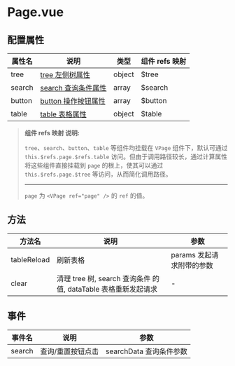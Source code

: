 # Page.vue



## 配置属性

| 属性名 | 说明                                                | 类型   | 组件 refs 映射 |
| ------ | --------------------------------------------------- | ------ | -------------- |
| tree   | [tree 左侧树属性](./tree#配置属性-attributes)       | object | $tree          |
| search | [search 查询条件属性](./search#配置属性-attributes) | array  | $search        |
| button | [button 操作按钮属性](./button#配置属性-attributes) | array  | $button        |
| table  | [table 表格属性](./table#配置属性-attributes)       | object | $table         |



> __组件 refs 映射 说明:__
>
> `tree`、`search`、`button`、`table` 等组件均挂载在 `VPage` 组件下，默认可通过 `this.$refs.page.$refs.table` 访问。但由于调用路径较长，通过计算属性将这些组件直接挂载到 `page` 的根上，使其可以通过 `this.$refs.page.$tree` 等访问，从而简化调用路径。
>
> ----
>
> `page` 为 `<VPage ref="page" />` 的 `ref` 的值。



## 方法

| 方法名      | 说明                                                         | 参数                      |
| ----------- | ------------------------------------------------------------ | ------------------------- |
| tableReload | 刷新表格                                                     | params 发起请求附带的参数 |
| clear       | 清理 tree 树, search 查询条件 的值, dataTable 表格重新发起请求 | -                         |



## 事件

| 事件名 | 说明              | 参数                    |
| ------ | ----------------- | ----------------------- |
| search | 查询/重置按钮点击 | searchData 查询条件参数 |

